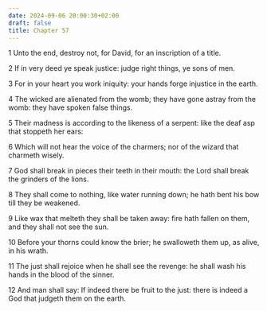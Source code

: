 ```yaml
---
date: 2024-09-06 20:00:30+02:00
draft: false
title: Chapter 57
---
```




1 Unto the end, destroy not, for David, for an inscription of a title.

2 If in very deed ye speak justice: judge right things, ye sons of men.

3 For in your heart you work iniquity: your hands forge injustice in the earth.

4 The wicked are alienated from the womb; they have gone astray from the womb: they have spoken false things.

5 Their madness is according to the likeness of a serpent: like the deaf asp that stoppeth her ears:

6 Which will not hear the voice of the charmers; nor of the wizard that charmeth wisely.

7 God shall break in pieces their teeth in their mouth: the Lord shall break the grinders of the lions.

8 They shall come to nothing, like water running down; he hath bent his bow till they be weakened.

9 Like wax that melteth they shall be taken away: fire hath fallen on them, and they shall not see the sun.

10 Before your thorns could know the brier; he swalloweth them up, as alive, in his wrath.

11 The just shall rejoice when he shall see the revenge: he shall wash his hands in the blood of the sinner.

12 And man shall say: If indeed there be fruit to the just: there is indeed a God that judgeth them on the earth.

